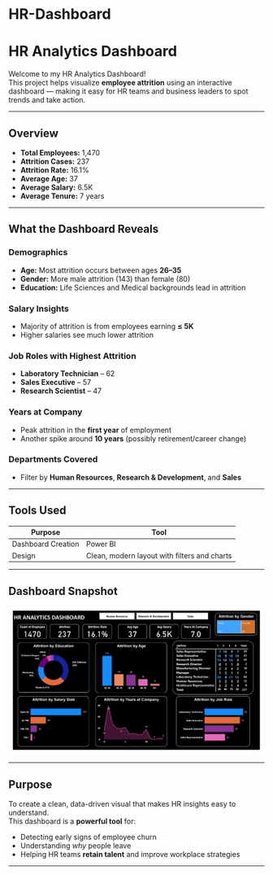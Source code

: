 # HR-Dashboard
# HR Analytics Dashboard

Welcome to my HR Analytics Dashboard!  
This project helps visualize **employee attrition** using an interactive dashboard — making it easy for HR teams and business leaders to spot trends and take action.

---

## Overview

-  **Total Employees:** 1,470  
-  **Attrition Cases:** 237  
-  **Attrition Rate:** 16.1%  
-  **Average Age:** 37  
-  **Average Salary:** 6.5K  
-  **Average Tenure:** 7 years  

---

## What the Dashboard Reveals

### Demographics
- **Age:** Most attrition occurs between ages **26–35**
- **Gender:** More male attrition (143) than female (80)
- **Education:** Life Sciences and Medical backgrounds lead in attrition

### Salary Insights
- Majority of attrition is from employees earning **≤ 5K**
- Higher salaries see much lower attrition

### Job Roles with Highest Attrition
- **Laboratory Technician** – 62
- **Sales Executive** – 57
- **Research Scientist** – 47

### Years at Company
- Peak attrition in the **first year** of employment
- Another spike around **10 years** (possibly retirement/career change)

### Departments Covered
- Filter by **Human Resources**, **Research & Development**, and **Sales**

---

## Tools Used

| Purpose              | Tool            |
|----------------------|-----------------|
| Dashboard Creation   | Power BI        |
| Design               | Clean, modern layout with filters and charts |

---

## Dashboard Snapshot

![HR Analytics Dashboard](https://github.com/Hamsinitr/HR-Dashboard/blob/main/Snapshot-HR%20Analytics.png)

---

## Purpose

To create a clean, data-driven visual that makes HR insights easy to understand.  
This dashboard is a **powerful tool** for:
- Detecting early signs of employee churn
- Understanding *why* people leave
- Helping HR teams **retain talent** and improve workplace strategies

---


